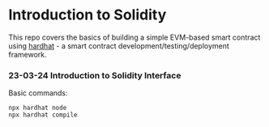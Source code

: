 # Introduction to Solidity

This repo covers the basics of building a simple EVM-based smart contract using [hardhat](https://hardhat.org/docs) - a smart contract development/testing/deployment framework.

### 23-03-24 Introduction to Solidity Interface

Basic commands:

```shell
npx hardhat node
npx hardhat compile 

```
